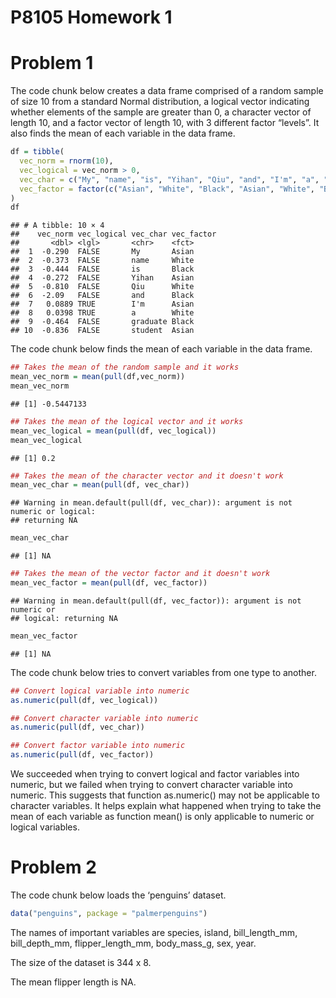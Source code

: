 P8105 Homework 1
================

# Problem 1

The code chunk below creates a data frame comprised of a random sample
of size 10 from a standard Normal distribution, a logical vector
indicating whether elements of the sample are greater than 0, a
character vector of length 10, and a factor vector of length 10, with 3
different factor “levels”. It also finds the mean of each variable in
the data frame.

``` r
df = tibble(
  vec_norm = rnorm(10),
  vec_logical = vec_norm > 0,
  vec_char = c("My", "name", "is", "Yihan", "Qiu", "and", "I'm", "a", "graduate", "student"),
  vec_factor = factor(c("Asian", "White", "Black", "Asian", "White", "Black", "Asian", "White", "Black", "Asian"))
)
df
```

    ## # A tibble: 10 × 4
    ##    vec_norm vec_logical vec_char vec_factor
    ##       <dbl> <lgl>       <chr>    <fct>     
    ##  1  -0.290  FALSE       My       Asian     
    ##  2  -0.373  FALSE       name     White     
    ##  3  -0.444  FALSE       is       Black     
    ##  4  -0.272  FALSE       Yihan    Asian     
    ##  5  -0.810  FALSE       Qiu      White     
    ##  6  -2.09   FALSE       and      Black     
    ##  7   0.0889 TRUE        I'm      Asian     
    ##  8   0.0398 TRUE        a        White     
    ##  9  -0.464  FALSE       graduate Black     
    ## 10  -0.836  FALSE       student  Asian

The code chunk below finds the mean of each variable in the data frame.

``` r
## Takes the mean of the random sample and it works
mean_vec_norm = mean(pull(df,vec_norm))
mean_vec_norm
```

    ## [1] -0.5447133

``` r
## Takes the mean of the logical vector and it works
mean_vec_logical = mean(pull(df, vec_logical))
mean_vec_logical
```

    ## [1] 0.2

``` r
## Takes the mean of the character vector and it doesn't work
mean_vec_char = mean(pull(df, vec_char))
```

    ## Warning in mean.default(pull(df, vec_char)): argument is not numeric or logical:
    ## returning NA

``` r
mean_vec_char
```

    ## [1] NA

``` r
## Takes the mean of the vector factor and it doesn't work
mean_vec_factor = mean(pull(df, vec_factor))
```

    ## Warning in mean.default(pull(df, vec_factor)): argument is not numeric or
    ## logical: returning NA

``` r
mean_vec_factor
```

    ## [1] NA

The code chunk below tries to convert variables from one type to
another.

``` r
## Convert logical variable into numeric
as.numeric(pull(df, vec_logical))

## Convert character variable into numeric
as.numeric(pull(df, vec_char))

## Convert factor variable into numeric
as.numeric(pull(df, vec_factor))
```

We succeeded when trying to convert logical and factor variables into
numeric, but we failed when trying to convert character variable into
numeric. This suggests that function as.numeric() may not be applicable
to character variables. It helps explain what happened when trying to
take the mean of each variable as function mean() is only applicable to
numeric or logical variables.

# Problem 2

The code chunk below loads the ‘penguins’ dataset.

``` r
data("penguins", package = "palmerpenguins")
```

The names of important variables are species, island, bill\_length\_mm,
bill\_depth\_mm, flipper\_length\_mm, body\_mass\_g, sex, year.

The size of the dataset is 344 x 8.

The mean flipper length is NA.
